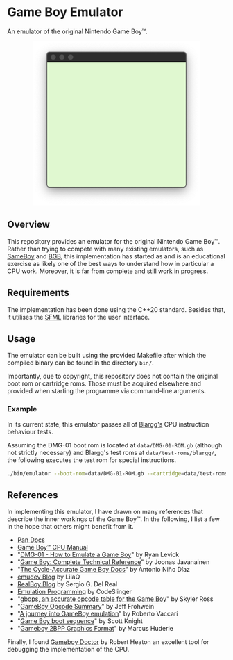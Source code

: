 
# Game Boy Emulator

An emulator of the original Nintendo Game Boy™.

<p align="center">
	<img src="README/DMG-01_boot-screen.png"/>
</p>


## Overview

This repository provides an emulator for the original Nintendo Game Boy™. Rather than trying to compete with many existing emulators, such as [SameBoy](https://sameboy.github.io/) and [BGB](https://bgb.bircd.org/), this implementation has started as and is an educational exercise as likely one of the best ways to understand how in particular a CPU work. Moreover, it is far from complete and still work in progress.

## Requirements

The implementation has been done using the C++20 standard. Besides that, it utilises the [SFML](https://www.sfml-dev.org/) libraries for the user interface.

## Usage

The emulator can be built using the provided Makefile after which the compiled binary can be found in the directory `bin/`.

Importantly, due to copyright, this repository does not contain the original boot rom or cartridge roms. Those must be acquired elsewhere and provided when starting the programme via command-line arguments.

### Example

In its current state, this emulator passes all of [Blargg's](https://github.com/retrio/gb-test-roms) CPU instruction behaviour tests.

Assuming the DMG-01 boot rom is located at `data/DMG-01-ROM.gb` (although not strictly necessary) and Blargg's test roms at `data/test-roms/blargg/`, the following executes the test rom for special instructions.

```bash
./bin/emulator --boot-rom=data/DMG-01-ROM.gb --cartridge=data/test-roms/blargg/cpu_instrs/individual/01-special.gb
```

## References

In implementing this emulator, I have drawn on many references that describe the inner workings of the Game Boy™. In the following, I list a few in the hope that others might benefit from it.

* [Pan Docs](https://gbdev.io/pandocs/)
* [Game Boy™ CPU Manual](http://marc.rawer.de/Gameboy/Docs/GBCPUman.pdf)
* "[DMG-01 - How to Emulate a Game Boy](https://rylev.github.io/DMG-01/)" by Ryan Levick
* "[Game Boy: Complete Technical Reference](https://gekkio.fi/files/gb-docs/gbctr.pdf)" by Joonas Javanainen
* "[The Cycle-Accurate Game Boy Docs](https://github.com/AntonioND/giibiiadvance/blob/master/docs/TCAGBD.pdf)" by Antonio Niño Díaz
* [emudev Blog](https://emudev.de/gameboy-emulator/overview/) by LilaQ
* [RealBoy Blog](https://realboyemulator.wordpress.com/) by Sergio G. Del Real
* [Emulation Programming](http://www.codeslinger.co.uk/pages/projects/gameboy.html) by CodeSlinger
* "[gbops, an accurate opcode table for the Game Boy](https://izik1.github.io/gbops/)" by Skyler Ross
* "[GameBoy Opcode Summary](www.devrs.com/gb/files/opcodes.html)" by Jeff Frohwein
* "[A journey into GameBoy emulation](https://robertovaccari.com/blog/2020_09_26_gameboy/)" by Roberto Vaccari
* "[Game Boy boot sequence](https://knight.sc/reverse%20engineering/2018/11/19/game-boy-boot-sequence.html)" by Scott Knight
* "[Gameboy 2BPP Graphics Format](https://www.huderlem.com/demos/gameboy2bpp.html)" by Marcus Huderle

Finally, I found [Gameboy Doctor](https://robertheaton.com/gameboy-doctor/) by Robert Heaton an excellent tool for debugging the implementation of the CPU.

